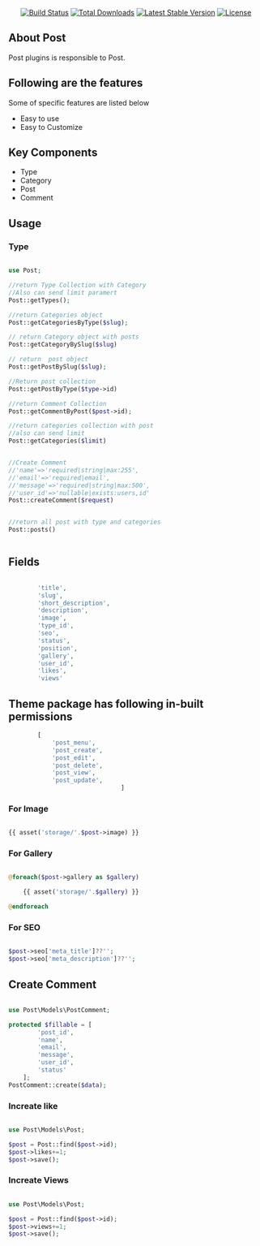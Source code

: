 <p align="center">
<a href="https://travis-ci.org/laravel/framework"><img src="https://travis-ci.org/laravel/framework.svg" alt="Build Status"></a>
<a href="https://packagist.org/packages/laravel/framework"><img src="https://img.shields.io/packagist/dt/laravel/framework" alt="Total Downloads"></a>
<a href="https://packagist.org/packages/laravel/framework"><img src="https://img.shields.io/packagist/v/laravel/framework" alt="Latest Stable Version"></a>
<a href="https://packagist.org/packages/laravel/framework"><img src="https://img.shields.io/packagist/l/laravel/framework" alt="License"></a>
</p>

## About Post

Post plugins is responsible to Post.


## Following are the features

Some of specific features are listed below


- Easy to use
- Easy to Customize


## Key Components 
- Type
- Category
- Post
- Comment

## Usage
### Type

```php

use Post;

//return Type Collection with Category
//Also can send limit paramert
Post::getTypes();

//return Categories object
Post::getCategoriesByType($slug);

// return Category object with posts
Post::getCategoryBySlug($slug)

// return  post object
Post::getPostBySlug($slug);

//Return post collection
Post::getPostByType($type->id)

//return Comment Collection 
Post::getCommentByPost($post->id);

//return categories collection with post 
//also can send limit
Post::getCategories($limit)


//Create Comment 
//'name'=>'required|string|max:255',
//'email'=>'required|email',
//'message'=>'required|string|max:500',
//'user_id'=>'nullable|exists:users,id'
Post::createComment($request)


//return all post with type and categories
Post::posts()



```
## Fields
```php

        'title',
        'slug',
        'short_description',
        'description',
        'image',
        'type_id',
        'seo',
        'status',
        'position',
        'gallery',      
        'user_id',
        'likes',
        'views'

```
## Theme package has following in-built permissions
```php
        [          
            'post_menu',
            'post_create',
            'post_edit',
            'post_delete',
            'post_view',
            'post_update',
                               ]
```
### For Image

```php

{{ asset('storage/'.$post->image) }}

```

### For Gallery 

```php

@foreach($post->gallery as $gallery)

    {{ asset('storage/'.$gallery) }}

@endforeach

```



### For SEO
```php

$post->seo['meta_title']??'';
$post->seo['meta_description']??'';

```

## Create Comment
 
```php

use Post\Models\PostComment;

protected $fillable = [
        'post_id',
        'name',
        'email',
        'message',
        'user_id',
        'status'
    ];
PostComment::create($data);

```

### Increate like

```php 

use Post\Models\Post;

$post = Post::find($post->id);
$post->likes+=1;
$post->save();


```
### Increate Views

```php 

use Post\Models\Post;

$post = Post::find($post->id);
$post->views+=1;
$post->save();


```
